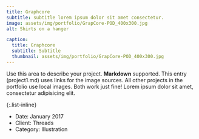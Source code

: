 ```yaml
---
title: Graphcore
subtitle: subtitle lorem ipsum dolor sit amet consectetur.
image: assets/img/portfolio/GrapCore-POD_400x300.jpg
alt: Shirts on a hanger

caption:
  title: Graphcore
  subtitle: Subtitle
  thumbnail: assets/img/portfolio/GrapCore-POD_400x300.jpg
---
```

Use this area to describe your project. **Markdown** supported. This entry (project1.md) uses links for the image sources. All other projects in the portfolio use local images. Both work just fine! Lorem ipsum dolor sit amet, consectetur adipisicing elit. 

{:.list-inline}
- Date: January 2017
- Client: Threads
- Category: Illustration

